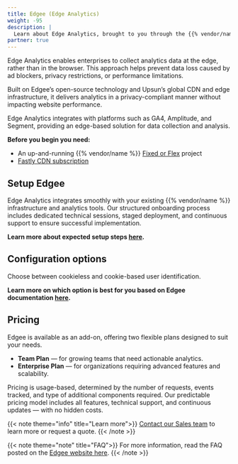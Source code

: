 ```yaml
---
title: Edgee (Edge Analytics)
weight: -95
description: |
  Learn about Edge Analytics, brought to you through the {{% vendor/name %}} partnership with Edgee.
partner: true
---
```

<!-- vale off -->
Edge Analytics enables enterprises to collect analytics data at the edge, rather than in the browser. This approach helps prevent data loss caused by ad blockers, privacy restrictions, or performance limitations. 

Built on Edgee’s open-source technology and Upsun’s global CDN and edge infrastructure, it delivers analytics in a privacy-compliant manner without impacting website performance. 

Edge Analytics integrates with platforms such as GA4, Amplitude, and Segment, providing an edge-based solution for data collection and analysis.

**Before you begin you need:**
- An up-and-running {{% vendor/name %}} [Fixed or Flex](/administration/organizations.html#fixed-and-flex-organizations) project
- [Fastly CDN subscription](/domains/cdn.html)

## Setup Edgee
Edge Analytics integrates smoothly with your existing {{% vendor/name %}} infrastructure and analytics tools. Our structured onboarding process includes dedicated technical sessions, staged deployment, and continuous support to ensure successful implementation.  

**Learn more about expected setup steps [here](https://www.edgee.cloud/docs/getting-started).**

## Configuration options
Choose between cookieless and cookie-based user identification. 

**Learn more on which option is best for you based on Edgee documentation [here](https://www.edgee.cloud/docs/services/overview#cookieless-mode).**

## Pricing
Edgee is available as an add-on, offering two flexible plans designed to suit your needs.
- **Team Plan** — for growing teams that need actionable analytics.
- **Enterprise Plan** — for organizations requiring advanced features and scalability.

Pricing is usage-based, determined by the number of requests, events tracked, and type of additional components required. Our predictable pricing model includes all features, technical support, and continuous updates — with no hidden costs.

{{< note theme="info" title="Learn more">}}
[Contact our Sales team](https://upsun.com/contact-us/) to learn more or request a quote.
{{< /note >}}

{{< note theme="note" title="FAQ">}}
For more information, read the FAQ posted on the [Edgee website here](https://www.edgee.cloud/docs/introduction/faq). 
{{< /note >}}
<!-- vale on -->